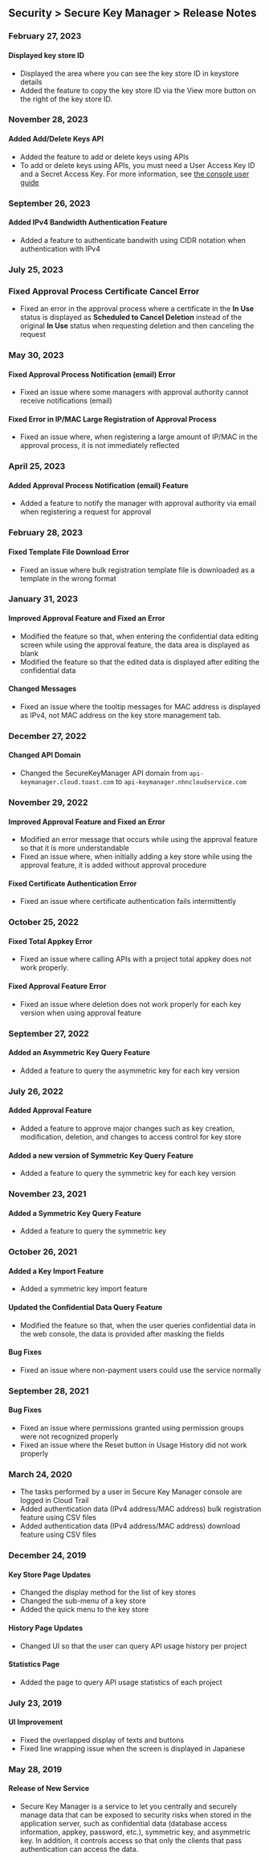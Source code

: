## Security > Secure Key Manager > Release Notes

### February 27, 2023
#### Displayed key store ID
* Displayed the area where you can see the key store ID in keystore details
* Added the feature to copy the key store ID via the View more button on the right of the key store ID.

### November 28, 2023
#### Added Add/Delete Keys API
* Added the feature to add or delete keys using APIs
* To add or delete keys using APIs, you must need a User Access Key ID and a Secret Access Key. For more information, see [the console user guide](https://docs.nhncloud.com/en/Security/Secure%20Key%20Manager/en/console-guide/#authorization-for-adddelete-keys-api)

### September 26, 2023
#### Added IPv4 Bandwidth Authentication Feature
* Added a feature to authenticate bandwith using CIDR notation when authentication with IPv4

### July 25, 2023
### Fixed Approval Process Certificate Cancel Error
* Fixed an error in the approval process where a certificate in the **In Use** status is displayed as **Scheduled to Cancel Deletion** instead of the original **In Use** status when requesting deletion and then canceling the request

### May 30, 2023
#### Fixed Approval Process Notification (email) Error
* Fixed an issue where some managers with approval authority cannot receive notifications (email)
#### Fixed Error in IP/MAC Large Registration of Approval Process
* Fixed an issue where, when registering a large amount of IP/MAC in the approval process, it is not immediately reflected

### April 25, 2023
#### Added Approval Process Notification (email) Feature
* Added a feature to notify the manager with approval authority via email when registering a request for approval

### February 28, 2023
#### Fixed Template File Download Error
* Fixed an issue where bulk registration template file is downloaded as a template in the wrong format

### January 31, 2023
#### Improved Approval Feature and Fixed an Error
* Modified the feature so that, when entering the confidential data editing screen while using the approval feature, the data area is displayed as blank
* Modified the feature so that the edited data is displayed after editing the confidential data

#### Changed Messages
* Fixed an issue where the tooltip messages for MAC address is displayed as IPv4, not MAC address on the key store management tab.

### December 27, 2022
#### Changed API Domain
* Changed the SecureKeyManager API domain from `api-keymanager.cloud.toast.com` to `api-keymanager.nhncloudservice.com`

### November 29, 2022
#### Improved Approval Feature and Fixed an Error
* Modified an error message that occurs while using the approval feature so that it is more understandable
* Fixed an issue where, when initially adding a key store while using the approval feature, it is added without approval procedure
#### Fixed Certificate Authentication Error
* Fixed an issue where certificate authentication fails intermittently

### October 25, 2022
#### Fixed Total Appkey Error
* Fixed an issue where calling APIs with a project total appkey does not work properly.
#### Fixed Approval Feature Error
* Fixed an issue where deletion does not work properly for each key version when using approval feature 

### September 27, 2022
#### Added an Asymmetric Key Query Feature
* Added a feature to query the asymmetric key for each key version

### July 26, 2022
#### Added Approval Feature
* Added a feature to approve major changes such as key creation, modification, deletion, and changes to access control for key store
#### Added a new version of Symmetric Key Query Feature
* Added a feature to query the symmetric key for each key version

### November 23, 2021
#### Added a Symmetric Key Query Feature
* Added a feature to query the symmetric key

### October 26, 2021
#### Added a Key Import Feature
* Added a symmetric key import feature
#### Updated the Confidential Data Query Feature
* Modified the feature so that, when the user queries confidential data in the web console, the data is provided after masking the fields
#### Bug Fixes
* Fixed an issue where non-payment users could use the service normally

### September 28, 2021
#### Bug Fixes
* Fixed an issue where permissions granted using permission groups were not recognized properly
* Fixed an issue where the Reset button in Usage History did not work properly

### March 24, 2020
* The tasks performed by a user in Secure Key Manager console are logged in Cloud Trail
* Added authentication data (IPv4 address/MAC address) bulk registration feature using CSV files
* Added authentication data (IPv4 address/MAC address) download feature using CSV files

### December 24, 2019

#### Key Store Page Updates
* Changed the display method for the list of key stores
* Changed the sub-menu of a key store
* Added the quick menu to the key store

#### History Page Updates
* Changed UI so that the user can query API usage history per project

#### Statistics Page
* Added the page to query API usage statistics of each project

### July 23, 2019

#### UI Improvement
* Fixed the overlapped display of texts and buttons
* Fixed line wrapping issue when the screen is displayed in Japanese

### May 28, 2019

#### Release of New Service
* Secure Key Manager is a service to let you centrally and securely manage data that can be exposed to security risks when stored in the application server, such as confidential data (database access information, appkey, password, etc.), symmetric key, and asymmetric key. In addition, it controls access so that only the clients that pass authentication can access the data.
